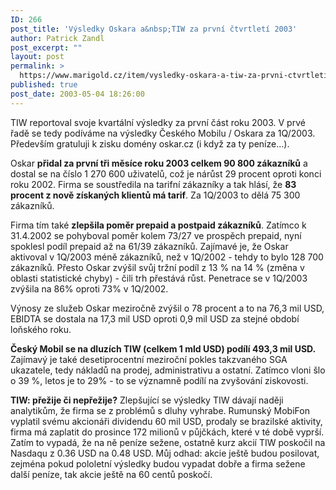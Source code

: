 ```yaml
---
ID: 266
post_title: 'Výsledky Oskara a&nbsp;TIW za první čtvrtletí 2003'
author: Patrick Zandl
post_excerpt: ""
layout: post
permalink: >
  https://www.marigold.cz/item/vysledky-oskara-a-tiw-za-prvni-ctvrtleti-2003
published: true
post_date: 2003-05-04 18:26:00
---
```

<P>TIW reportoval svoje kvartální výsledky za první část roku 2003. V prvé řadě se tedy podíváme na výsledky Českého Mobilu / Oskara za 1Q/2003. Především gratuluji k zisku domény oskar.cz (i když za ty peníze...). </P>
<P>Oskar <STRONG>přidal za první tři měsíce roku 2003 celkem 90 800 zákazníků</STRONG> a dostal se na číslo 1 270 600 uživatelů, což je nárůst 29 procent oproti konci roku 2002. Firma se soustředila na tarifní zákazníky a tak hlásí, že <STRONG>83 procent z nově získaných klientů má tarif</STRONG>. Za 1Q/2003 to dělá 75 300 zákazníků.</P>
<P>Firma tím také <STRONG>zlepšila poměr prepaid a postpaid zákazníků</STRONG>. Zatímco k 31.4.2002 se pohyboval poměr kolem 73/27 ve prospěch prepaid, nyní spoklesl podíl prepaid až na 61/39 zákazníků. Zajímavé je, že Oskar aktivoval v 1Q/2003 méně zákazníků, než v 1Q/2002 - tehdy to bylo 128 700 zákazníků. Přesto Oskar zvýšil svůj tržní podíl z 13 % na 14 % (změna v oblasti statistické chyby) - čili trh přestává růst. Penetrace se v 1Q/2003 zvýšila na 86% oproti 73% v 1Q/2002.</P>
<P>Výnosy ze služeb Oskar meziročně zvýšil o 78 procent a to na 76,3 mil USD, EBIDTA se dostala na 17,3 mil USD oproti 0,9 mil USD za stejné období loňského roku.</P>
<P><STRONG>Český Mobil se na dluzích TIW (celkem 1 mld USD) podílí 493,3 mil USD.</STRONG> Zajímavý je také desetiprocentní meziroční pokles takzvaného SGA ukazatele, tedy nákladů na prodej, administrativu a ostatní. Zatímco vloni šlo o 39 %, letos je to 29% - to se významně podílí na zvyšování ziskovosti. </P>
<P><STRONG>TIW: přežije či nepřežije?</STRONG> Zlepšující se výsledky TIW dávají naději analytikům, že firma se z problémů s dluhy vyhrabe. Rumunský MobiFon vyplatil svému akcionáři dividendu 60 mil USD, prodaly se brazilské aktivity, firma má zaplatit do prosince 172 milionů v půjčkách, které v té době vyprší. Zatím to vypadá, že na ně peníze sežene, ostatně kurz akcií TIW poskočil na Nasdaqu z 0.36 USD na 0.48 USD. Můj odhad: akcie ještě budou posilovat, zejména pokud pololetní výsledky budou vypadat dobře a firma sežene další peníze, tak akcie ještě na 60 centů poskočí. </P>